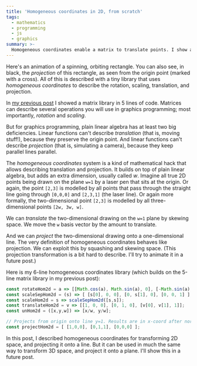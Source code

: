 ```yaml
---
title: 'Homogeneous coordinates in 2D, from scratch'
tags:
  - mathematics
  - programming
  - js
  - graphics
summary: >-
  Homogeneous coordinates enable a matrix to translate points. I show a six-line JS library.
---
```


Here's an animation of a spinning, orbiting rectangle.
You can also see, in black, the _projection_ of this rectangle,
as seen from the origin point (marked with a cross).
All of this is described with a tiny library
that uses _homogeneous coordinates_
to describe the rotation, scaling, translation, and projection.

<canvas id="anim" style="background-color: rgb(255,255,200); width: 400px"></canvas>

In [my previous post](/2020/11/27/a-matrix-library-in-5-lines-of-code/)
I showed a matrix library in 5 lines of code.
Matrices can describe several operations you will use in graphics programming;
most importantly, _rotation_ and _scaling_.

But for graphics programming,
plain linear algebra has at least two big deficiencies.
Linear functions can't describe _translation_ (that is, moving stuff!),
because they preserve the origin point.
And linear functions can't describe _projection_
(that is, simulating a camera),
because they keep parallel lines parallel.

The _homogeneous coordinates_ system is a kind of mathematical hack
that allows describing translation and projection.
It builds on top of plain linear algebra,
but adds an extra dimension, usually called _w_.
Imagine all true 2D points being drawn on the plane `w=1`
by a laser pen that sits at the origin.
Or again, the point `[2,3]`
is modelled by all points that pass through the straight line going through `[0,0,0]` and `[2,3,1]` (the laser line).
Or again more formally,
the two-dimensional point `[2,3]`
is modelled by all three-dimensional points `[2w, 3w, w]`.

We can _translate_ the two-dimensional drawing on the `w=1` plane
by skewing space.
We move the `w` basis vector by the amount to translate.

And we can _project_ the two-dimensional drawing onto a one-dimensional line.
The very definition of homogeneous coordinates behaves like projection.
We can exploit this by squashing and skewing space.
(This projection transformation is a bit hard to describe.
I'll try to animate it in a future post.)

Here is my 6-line homogeneous coordinates library
(which builds on the 5-line matrix library in my previous post):

```js
const rotateHom2d = a => [[Math.cos(a), Math.sin(a), 0], [-Math.sin(a), Math.cos(a), 0], [0, 0, 1]];
const scaleSepHom2d = (s) => [ [s[0], 0, 0], [0, s[1], 0], [0, 0, 1] ];
const scaleHom2d = s => scaleSepHom2d([s,s]);
const translateHom2d = v => [[1, 0, 0], [0, 1, 0], [v[0], v[1], 1]];
const unHom2d = ([x,y,w]) => [x/w, y/w];

// Projects from origin onto line y=1. Results are in x-coord after normalizing with `unHom2d`.
const projectHom2d = [ [1,0,0], [0,1,1], [0,0,0] ];
```

In this post, I described homogeneous coordinates for transforming 2D space, and projecting it onto a line.
But it can be used in much the same way to transform 3D space, and project it onto a plane.
I'll show this in a future post.

<script>
  const canvasEl = document.getElementById("anim");
  canvasEl.width = 800;
  canvasEl.height = 500;
  const ctx = canvasEl.getContext("2d");

  const drawShape = shape => {
    ctx.beginPath();
    ctx.moveTo(shape[0][0], shape[0][1]);
    for (const p of shape.slice(1)) {
      ctx.lineTo(p[0], p[1]);
    }
    ctx.closePath();
    ctx.lineWidth = 4;
    ctx.stroke();
  };

  const zipWith = (f, a, b) => a.map((k, i) => f(k, b[i]));

  const vecScale = (n, v) => v.map(c => n*c);
  const vecAdd = (v1, v2) => zipWith((c1,c2)=>c1+c2, v1, v2);
  const matApply = (mat, vec) => zipWith(vecScale, vec, mat).reduce(vecAdd);
  const matMul = (m2, m1) => m1.map(v => matApply(m2,v));

  // Convenience fns
  const matSeq = ms => ms.slice(1).reduce((acc,m) => matMul(m,acc), ms[0]);
  const matApplyToShape = (m, s) => s.map(p => matApply(m, p));

  // Done with generic matrix lib
  // Now our 2D homogeneous coordinates lib

  const rotateHom2d = a => [[Math.cos(a), Math.sin(a), 0], [-Math.sin(a), Math.cos(a), 0], [0, 0, 1]];
  const scaleSepHom2d = (s) => [ [s[0], 0, 0], [0, s[1], 0], [0, 0, 1] ];
  const scaleHom2d = s => scaleSepHom2d([s,s]);
  const translateHom2d = v => [[1, 0, 0], [0, 1, 0], [v[0], v[1], 1]];
  const unHom2d = ([x,y,w]) => [x/w, y/w];

  const projectHom2d = [ [1,0,0], [0,1,1], [0,0,0] ];

  const drawShapeHom2d = shape => drawShape(shape.map(unHom2d));

  const unitSquare = [[-1, 1, 1], [-1, -1, 1], [1, -1, 1], [1, 1, 1]];
  const fatRectangle = matApplyToShape(scaleSepHom2d([1, 0.5]), unitSquare);

  const viewMatrix = matSeq([
    scaleHom2d(50),
    translateHom2d([canvasEl.width/2, 50]),  // move origin to center of canvas
  ]);

  const viewProjectionMatrix = matSeq([
    projectHom2d,
    viewMatrix
  ]);

  const onFrame = ts => {
    const spinAndOrbitAnimMatrix = matSeq([
      rotateHom2d(ts / 300),        // spinning
      translateHom2d([2, 0]),       // spinning off to the right
      rotateHom2d(ts / 3000),       // spinning, orbiting the origin
      translateHom2d([0, 4.5]),     // spinning, orbiting the origin, up above y=1 line
    ]);

    const objectWorldSpaceHom2d = matApplyToShape(spinAndOrbitAnimMatrix, fatRectangle);

    canvasEl.width = canvasEl.width; // clear

    ctx.strokeStyle = 'lightgrey';
    drawShapeHom2d(matApplyToShape(viewMatrix, [[-0.1,0,1], [0.1,0,1]])); // draw the origin
    drawShapeHom2d(matApplyToShape(viewMatrix, [[0,-0.1,1], [0,0.1,1]])); // draw the origin

    const yEquals1 = [[-1000,1,1], [1000,1,1]];
    drawShapeHom2d(matApplyToShape(viewMatrix, yEquals1));

    ctx.strokeStyle = 'red';
    drawShapeHom2d(matApplyToShape(viewMatrix, objectWorldSpaceHom2d));

    ctx.strokeStyle = 'black';
    drawShapeHom2d(matApplyToShape(viewProjectionMatrix, objectWorldSpaceHom2d));

    window.setTimeout(() => window.requestAnimationFrame(onFrame), 20);
  };

  window.requestAnimationFrame(onFrame);
</script>
